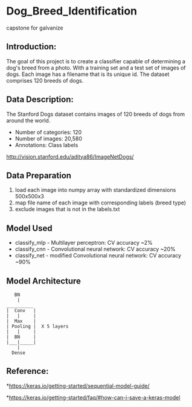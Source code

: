 # Dog_Breed_Identification
capstone for galvanize

## Introduction:
The goal of this project is to create a classifier capable of determining a dog's breed from a photo. With a training set and a test set of images of dogs. Each image has a filename that is its unique id. The dataset comprises 120 breeds of dogs. 

## Data Description:
The Stanford Dogs dataset contains images of 120 breeds of dogs from around the world. 

* Number of categories: 120
* Number of images: 20,580
* Annotations: Class labels

http://vision.stanford.edu/aditya86/ImageNetDogs/

## Data Preparation
1. load each image into numpy array with standardized dimensions 500x500x3
2. map file name of each image with corresponding labels (breed type) 
3. exclude images that is not in the labels.txt

## Model Used 
* classify_mlp - Multilayer perceptron: CV accuracy ~2%
* classify_cnn - Convolutional neural network: CV accuracy ~20%
* classify_net - modified Convolutional neural network: CV accuracy ~90%


## Model Architecture

       BN
        |
    __________
    |  Conv   |
    |   |     |
    |  Max    |
    | Pooling |  X 5 layers
    |   |     |
    |  BN     |
    |___|_____|  
        |
      Dense
     
     
## Reference:
*https://keras.io/getting-started/sequential-model-guide/

*https://keras.io/getting-started/faq/#how-can-i-save-a-keras-model




